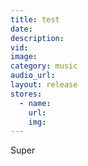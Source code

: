 ```yaml
---
title: test
date:
description:
vid:
image:
category: music
audio_url:
layout: release
stores:
  - name:
    url:
    img:
---
```


Super